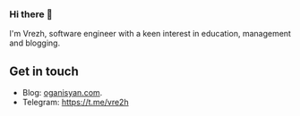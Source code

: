 ### Hi there 👋

I'm Vrezh, software engineer with a keen interest in education, management and blogging. 

## Get in touch

- Blog: [oganisyan.com](https://oganisyan.com/).
- Telegram: https://t.me/vre2h
